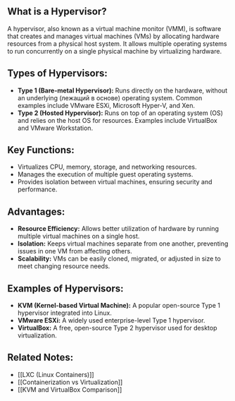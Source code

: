 ## What is a Hypervisor?
A hypervisor, also known as a virtual machine monitor (VMM), is software that creates and manages virtual machines (VMs) by allocating hardware resources from a physical host system. It allows multiple operating systems to run concurrently on a single physical machine by virtualizing hardware.

## Types of Hypervisors:
- **Type 1 (Bare-metal Hypervisor):** Runs directly on the hardware, without an underlying (лежащий в основе) operating system. Common examples include VMware ESXi, Microsoft Hyper-V, and Xen.
- **Type 2 (Hosted Hypervisor):** Runs on top of an operating system (OS) and relies on the host OS for resources. Examples include VirtualBox and VMware Workstation.

## Key Functions:
- Virtualizes CPU, memory, storage, and networking resources.
- Manages the execution of multiple guest operating systems.
- Provides isolation between virtual machines, ensuring security and performance.

## Advantages:
- **Resource Efficiency:** Allows better utilization of hardware by running multiple virtual machines on a single host.
- **Isolation:** Keeps virtual machines separate from one another, preventing issues in one VM from affecting others.
- **Scalability:** VMs can be easily cloned, migrated, or adjusted in size to meet changing resource needs.

## Examples of Hypervisors:
- **KVM (Kernel-based Virtual Machine):** A popular open-source Type 1 hypervisor integrated into Linux.
- **VMware ESXi:** A widely used enterprise-level Type 1 hypervisor.
- **VirtualBox:** A free, open-source Type 2 hypervisor used for desktop virtualization.

## Related Notes:
- [[LXC (Linux Containers)]]
- [[Containerization vs Virtualization]]
- [[KVM and VirtualBox Comparison]]
